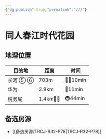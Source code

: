 ```yaml
---
{"dg-publish":true,"permalink":"///"}
---
```



# 同人春江时代花园

## 地理位置

| 目的地   | 距离       | 时间       |
| -------- | ---------- | ---------- |
| 长河 ⑤ ⑥ | 703m       | 🚶‍♂️10min |
| 华为     | 2.9km      | 🛵11min    |
| 税务局   | 1.4km🚶‍♂️ | 🚇44min    |

## 备选房源

- [[备选房源/TRCJ-R32-P78\|TRCJ-R32-P78]]

